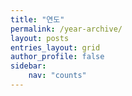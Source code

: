 ```yaml
---
title: "연도"
permalink: /year-archive/
layout: posts
entries_layout: grid
author_profile: false
sidebar:
    nav: "counts"
---
```

